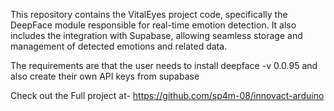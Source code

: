 This repository contains the VitalEyes project code, 
specifically the DeepFace module responsible for real-time emotion detection. 
It also includes the integration with Supabase, allowing seamless storage and management of detected emotions and related data.

The requirements are that the user needs to install deepface -v 0.0.95
and also create their own API keys from supabase

Check out the Full project at- https://github.com/sp4m-08/innovact-arduino
